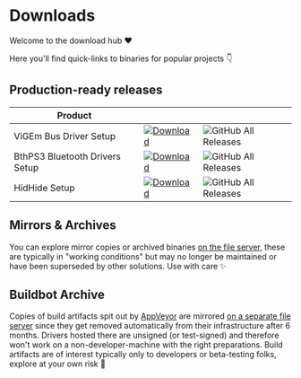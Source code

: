 # Downloads

Welcome to the download hub ❤️

Here you'll find quick-links to binaries for popular projects 👇

## Production-ready releases

| Product |  |  |
|---|---|---|
| ViGEm Bus Driver Setup | [![Download](https://img.shields.io/badge/Download-brightgreen)](https://github.com/ViGEm/ViGEmBus/releases) | ![GitHub All Releases](https://img.shields.io/github/downloads/ViGEm/ViGEmBus/total) |
| BthPS3 Bluetooth Drivers Setup | [![Download](https://img.shields.io/badge/Download-brightgreen)](https://github.com/ViGEm/BthPS3/releases) | ![GitHub All Releases](https://img.shields.io/github/downloads/ViGEm/BthPS3/total) |
| HidHide Setup | [![Download](https://img.shields.io/badge/Download-brightgreen)](https://github.com/ViGEm/HidHide/releases) | ![GitHub All Releases](https://img.shields.io/github/downloads/ViGEm/HidHide/total) |

## Mirrors & Archives

You can explore mirror copies or archived binaries [on the file server](https://downloads.vigem.org/), these are typically in "working conditions" but may no longer be maintained or have been superseded by other solutions. Use with care ✨

## Buildbot Archive

Copies of build artifacts spit out by [AppVeyor](https://www.appveyor.com/) are mirrored [on a separate file server](https://buildbot.vigem.org/) since they get removed automatically from their infrastructure after 6 months. Drivers hosted there are unsigned (or test-signed) and therefore won't work on a non-developer-machine with the right preparations. Build artifacts are of interest typically only to developers or beta-testing folks, explore at your own risk 🦋
